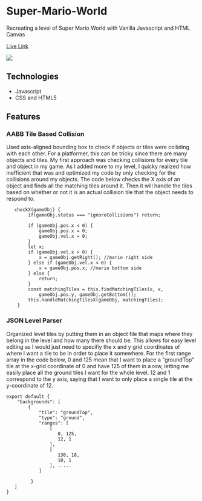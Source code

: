 # Super-Mario-World
Recreating a level of Super Mario World with Vanilla Javascript and HTML Canvas

[Live Link](https://jipham510.github.io/Super-Mario-World/dist/)

![](https://media.giphy.com/media/mCP59MqYjuxwGOVm88/giphy.gif)

## Technologies

* Javascript
* CSS and HTML5

## Features
### AABB Tile Based Collision
Used axis-aligned bounding box to check if objects or tiles were colliding with each other. For a platformer, this can be tricky since there are many objects and tiles. My first approach was checking collisions for every tile and object in my game. As I added more to my level, I quicky realized how inefficient that was and optimized my code by only checking for the collisions around my objects. The code below checks the X axis of an object and finds all the matching tiles around it. Then it will handle the tiles based on whether or not it is an actual collision tile that the object needs to respond to.
``` 
   checkX(gameObj) {
        if(gameObj.status === "ignoreCollisions") return;
        
        if (gameObj.pos.x < 0) {
            gameObj.pos.x = 0;
            gameObj.vel.x = 0;
        }
        let x;
        if (gameObj.vel.x > 0) {
            x = gameObj.getRight(); //mario right side
        } else if (gameObj.vel.x < 0) {
            x = gameObj.pos.x; //mario bottom side
        } else {
            return;
        }
        const matchingTiles = this.findMatchingTiles(x, x,
            gameObj.pos.y, gameObj.getBottom());
        this.handleMatchingTilesX(gameObj, matchingTiles);
    }
```
### JSON Level Parser
Organized level tiles by putting them in an object file that maps where they belong in the level and how many there should be. This allows for easy level editing as I would just need to specifiy the x and y grid coordinates of where I want a tile to be in order to place it somewhere. For the first range array in the code below, 0 and 125 mean that I want to place a "groundTop" tile at the x-grid coordinate of 0 and have 125 of them in a row, letting me easily place all the ground tiles I want for the whole level. 12 and 1 correspond to the y axis, saying that I want to only place a single tile at the y-coordinate of 12.
```
export default {
    "backgrounds": [
        {
            "tile": "groundTop",
            "type": "ground",
            "ranges": [
                [
                   0, 125,
                   12, 1
                ],
                [
                   130, 18,
                   10, 1
                ], .....
            ]
                
         }
   ]
}
```

